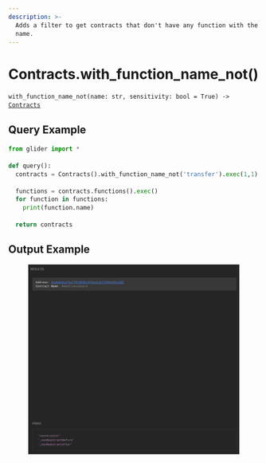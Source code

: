 ```yaml
---
description: >-
  Adds a filter to get contracts that don't have any function with the given
  name.
---
```


# Contracts.with\_function\_name\_not()

`with_function_name_not(name: str, sensitivity: bool = True) ->` [`Contracts`](./)

## Query Example

```python
from glider import *

def query():
  contracts = Contracts().with_function_name_not('transfer').exec(1,1)

  functions = contracts.functions().exec()
  for function in functions:
    print(function.name)

  return contracts
```

## Output Example

<figure><img src="../../.gitbook/assets/image (59).png" alt=""><figcaption></figcaption></figure>

